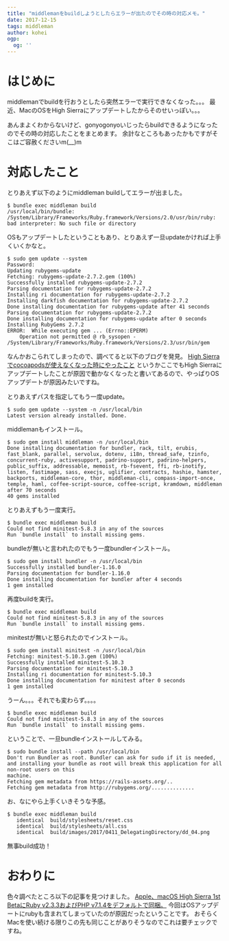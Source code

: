 ```yaml
---
title: "middlemanをbuildしようとしたらエラーが出たのでその時の対応メモ。"
date: 2017-12-15
tags: middleman
author: kohei
ogp:
  og: ''
---
```


# はじめに
middlemanでbuildを行おうとしたら突然エラーで実行できなくなった。。。
最近、MacのOSをHigh Sierraにアップデートしたからそのせいっぽい。。。

あんまよくわからないけど、gonyogonyoいじったらbuildできるようになったのでその時の対応したことをまとめます。
余計なところもあったかもですがそこはご容赦くださいm(__)m

# 対応したこと
とりあえず以下のようにmiddleman buildしてエラーが出ました。

```bash:middleman(build)
$ bundle exec middleman build
/usr/local/bin/bundle: /System/Library/Frameworks/Ruby.framework/Versions/2.0/usr/bin/ruby: bad interpreter: No such file or directory
```

OSもアップデートしたということもあり、とりあえず一旦updateかければ上手くいくかなと。

```bash:update
$ sudo gem update --system
Password:
Updating rubygems-update
Fetching: rubygems-update-2.7.2.gem (100%)
Successfully installed rubygems-update-2.7.2
Parsing documentation for rubygems-update-2.7.2
Installing ri documentation for rubygems-update-2.7.2
Installing darkfish documentation for rubygems-update-2.7.2
Done installing documentation for rubygems-update after 41 seconds
Parsing documentation for rubygems-update-2.7.2
Done installing documentation for rubygems-update after 0 seconds
Installing RubyGems 2.7.2
ERROR:  While executing gem ... (Errno::EPERM)
    Operation not permitted @ rb_sysopen - /System/Library/Frameworks/Ruby.framework/Versions/2.3/usr/bin/gem
```

なんかおこられてしまったので、調べてると以下のブログを発見。
[High Sierraでcocoapodsが使えなくなった時にやったこと](http://www.project-unknown.jp/entry/cocoapods-high-sierra)
というかここでもHigh Sierraにアップデートしたことが原因で動かなくなったと書いてあるので、やっぱりOSアップデートが原因みたいですね。

とりあえずパスを指定してもう一度update。

```bash:update
$ sudo gem update --system -n /usr/local/bin
Latest version already installed. Done.
```

middlemanもインストール。

```bash:middleman(install)
$ sudo gem install middleman -n /usr/local/bin
Done installing documentation for bundler, rack, tilt, erubis, fast_blank, parallel, servolux, dotenv, i18n, thread_safe, tzinfo, concurrent-ruby, activesupport, padrino-support, padrino-helpers, public_suffix, addressable, memoist, rb-fsevent, ffi, rb-inotify, listen, fastimage, sass, execjs, uglifier, contracts, hashie, hamster, backports, middleman-core, thor, middleman-cli, compass-import-once, temple, haml, coffee-script-source, coffee-script, kramdown, middleman after 70 seconds
40 gems installed
```

とりあえずもう一度実行。

```bash:middleman(build)
$ bundle exec middleman build
Could not find minitest-5.8.3 in any of the sources
Run `bundle install` to install missing gems.
```

bundleが無いと言われたのでもう一度bundlerインストール。

```bash:install(bundler)
$ sudo gem install bundler -n /usr/local/bin
Successfully installed bundler-1.16.0
Parsing documentation for bundler-1.16.0
Done installing documentation for bundler after 4 seconds
1 gem installed
```

再度buildを実行。

```bash:middleman(build)
$ bundle exec middleman build
Could not find minitest-5.8.3 in any of the sources
Run `bundle install` to install missing gems.
```

minitestが無いと怒られたのでインストール。

```bash:install(minitest)
$ sudo gem install minitest -n /usr/local/bin
Fetching: minitest-5.10.3.gem (100%)
Successfully installed minitest-5.10.3
Parsing documentation for minitest-5.10.3
Installing ri documentation for minitest-5.10.3
Done installing documentation for minitest after 0 seconds
1 gem installed
```

うーん。。。それでも変わらず。。。。

```bash:middleman(build)
$ bundle exec middleman build
Could not find minitest-5.8.3 in any of the sources
Run `bundle install` to install missing gems.
```

ということで、一旦bundleインストールしてみる。

```bash:bundle(install)
$ sudo bundle install --path /usr/local/bin
Don't run Bundler as root. Bundler can ask for sudo if it is needed, and installing your bundle as root will break this application for all non-root users on this
machine.
Fetching gem metadata from https://rails-assets.org/..
Fetching gem metadata from http://rubygems.org/..............
```

お、なにやら上手くいきそうな予感。

```bash:middleman(build)
$ bundle exec middleman build
   identical  build/stylesheets/reset.css
   identical  build/stylesheets/all.css
   identical  build/images/2017/0411_DelegatingDirectory/dd_04.png
```

無事build成功！


# おわりに
色々調べたところ以下の記事を見つけました。
[Apple、macOS High Sierra 1st BetaにRuby v2.3.3およびPHP v7.1.4をデフォルトで同梱。](https://applech2.com/archives/20170618-macos-10-13-high-sierra-update-ruby-and-php.html)
今回はOSアップデートにrubyも含まれてしまっていたのが原因だったということです。
おそらくMacを使い続ける限りこの先も同じことがありそうなのでこれは要チェックですね。

